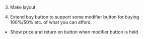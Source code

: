 3. Make layout

4. Extend buy button to support some modifier button for buying 100%/50% etc. of what you can afford.
 * Show price and return on button when modifier button is held
